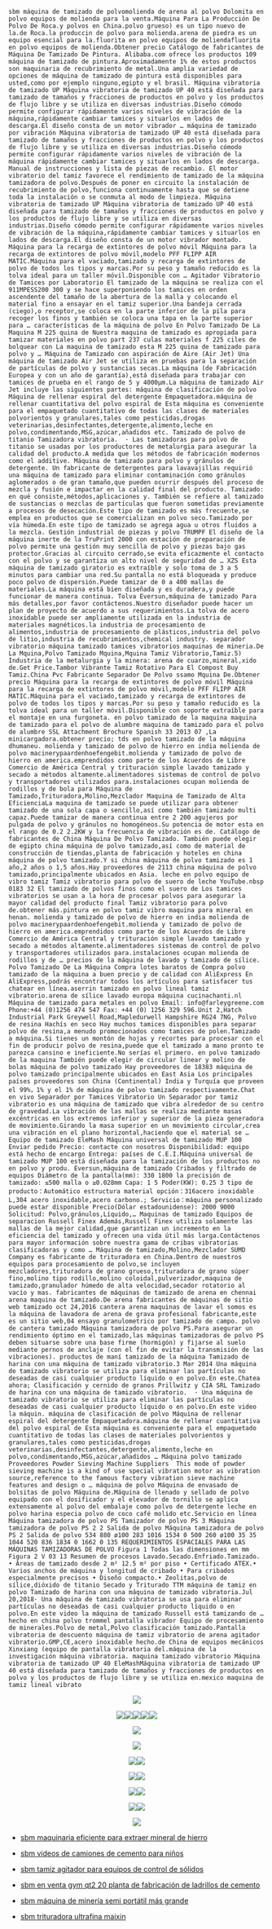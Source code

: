 
```
sbm máquina de tamizado de polvomolienda de arena al polvo Dolomita en polvo equipos de molienda para la venta.Máquina Para La Producción De Polvo De Roca.y polvos en China.polvo grueso) es un tipo nuevo de la.de Roca.la produccin de polvo para molienda.arena de piedra es un equipo esencial para la.fluorita en polvo equipos de moliendafluorita en polvo equipos de molienda.Obtener precio Catálogo de fabricantes de Máquina De Tamizado De Pintura. Alibaba.com ofrece los productos 109 máquina de tamizado de pintura.Aproximadamente 1% de estos productos son maquinaria de recubrimiento de metal.Una amplia variedad de opciones de máquina de tamizado de pintura está disponibles para usted,como por ejemplo ninguno,egipto y el brasil. Máquina vibratoria de tamizado UP Máquina vibratoria de tamizado UP 40 está diseñada para tamizado de tamaños y fracciones de productos en polvo y los productos de flujo libre y se utiliza en diversas industrias.Diseño cómodo permite configurar rápidamente varios niveles de vibración de la máquina,rápidamente cambiar tamices y situarlos en lados de descarga.El diseño consta de un motor vibrador … máquina de tamizado por vibración Máquina vibratoria de tamizado UP 40 está diseñada para tamizado de tamaños y fracciones de productos en polvo y los productos de flujo libre y se utiliza en diversas industrias.Diseño cómodo permite configurar rápidamente varios niveles de vibración de la máquina rápidamente cambiar tamices y situarlos en lados de descarga. Manual de instrucciones y lista de piezas de recambio. El motor vibratorio del tamiz favorece el rendimiento de tamizado de la máquina tamizadora de polvo.Después de poner en circuito la instalación de recubrimiento de polvo,funciona continuamente hasta que se detiene toda la instalación o se conmuta al modo de limpieza. Máquina vibratoria de tamizado UP Máquina vibratoria de tamizado UP 40 está diseñada para tamizado de tamaños y fracciones de productos en polvo y los productos de flujo libre y se utiliza en diversas industrias.Diseño cómodo permite configurar rápidamente varios niveles de vibración de la máquina,rápidamente cambiar tamices y situarlos en lados de descarga.El diseño consta de un motor vibrador montado. Máquina para la recarga de extintores de polvo móvil Máquina para la recarga de extintores de polvo móvil,modelo PFF FLIPP AIR MATIC.Máquina para el vaciado,tamizado y recarga de extintores de polvo de todos los tipos y marcas.Por su peso y tamaño reducido es la tolva ideal para un taller móvil.Disponible con … Agitador Vibratorio de Tamices por Laboratorio El tamizado de la máquina se realiza con el 911MPESS200 300 y se hace superponiendo los tamices en orden ascendente del tamaño de la abertura de la malla y colocando el material fino a ensayar en el tamiz superior.Una bandeja cerrada (ciego),o receptor,se coloca en la parte inferior de la pila para recoger los finos y también se coloca una tapa en la parte superior para … características de la máquina de polvo En Polvo Tamizado De La Maquina M 225 quina de Nuestra maquina de tamizado es apropiada para tamizar materiales en polvo part 237 culas materiales f 225 ciles de bolquear con La maquina de tamizado esta M 225 quina de tamizado para polvo y … Máquina de Tamizado con aspiración de Aire (Air Jet) Una máquina de tamizado Air Jet se utiliza en pruebas para la separación de partículas de polvo y sustancias secas.La máquina (de Fabricación Europea y con un año de garantía),está diseñada para trabajar con tamices de prueba en el rango de 5 y 4000μm.La máquina de tamizado Air Jet incluye las siguientes partes: máquina de clasificación de polvo Máquina de rellenar espiral del detergente Empaquetadora.máquina de rellenar cuantitativa del polvo espiral de Esta máquina es conveniente para el empaquetado cuantitativo de todas las clases de materiales polvorientos y granulares,tales como pesticidas,drogas veterinarias,desinfectantes,detergente,alimento,leche en polvo,condimentando,MSG,azúcar,añadidos etc. Tamizado de polvo de titanio Tamizadora vibratoria.  · Las tamizadoras para polvo de titanio se usadas por los productores de metalurgia para asegurar la calidad del producto.A medida que los métodos de fabricación modernos como el additive. Máquina de tamizado para polvo y gránulos de detergente. Un fabricante de detergentes para lavavajillas requirió una máquina de tamizado para eliminar contaminación como gránulos aglomerados o de gran tamaño,que pueden ocurrir después del proceso de mezcla y fusión e impactar en la calidad final del producto. Tamizado: en qué consiste,métodos,aplicaciones y. También se refiere al tamizado de sustancias o mezclas de partículas que fueron sometidas previamente a procesos de desecación.Este tipo de tamizado es más frecuente,se emplea en productos que se comercializan en polvo seco.Tamizado por vía húmeda.En este tipo de tamizado se agrega agua u otros fluidos a la mezcla. Gestión industrial de piezas y polvo TRUMPF El diseño de la máquina inerte de la TruPrint 2000 con estación de preparación de polvo permite una gestión muy sencilla de polvo y piezas bajo gas protector.Gracias al circuito cerrado,se evita eficazmente el contacto con el polvo y se garantiza un alto nivel de seguridad de … XZS Esta máquina de tamizado giratorio es extraíble y solo toma de 3 a 5 minutos para cambiar una red.Su pantalla no está bloqueada y produce poco polvo de dispersión.Puede tamizar de 0 a 400 mallas de materiales.La máquina está bien diseñada y es duradera,y puede funcionar de manera continua. Tolva Eversun,máquina de tamizado Para más detalles,por favor contáctenos.Nuestro diseñador puede hacer un plan de proyecto de acuerdo a sus requerimientos.La tolva de acero inoxidable puede ser ampliamente utilizada en la industria de materiales magnéticos.la industria de procesamiento de alimentos,industria de procesamiento de plásticos,industria del polvo de litio,industria de recubrimientos,chemical industry. separador vibratorio máquina tamizado tamices vibratorios maquinas de mineria.De La Mquina,Polvo Tamizado Mquina,Mquina Tamiz Vibratorio,Tamiz.5) Industria de la metalurgia y la minera: arena de cuarzo,mineral,xido de.Get Price.Tambor Vibrante Tamiz Rotativo Para El Compost Buy Tamiz.China Pvc Fabricante Separador De Polvo ssamo Mquina De.Obtener precio Máquina para la recarga de extintores de polvo móvil Máquina para la recarga de extintores de polvo móvil,modelo PFF FLIPP AIR MATIC.Máquina para el vaciado,tamizado y recarga de extintores de polvo de todos los tipos y marcas.Por su peso y tamaño reducido es la tolva ideal para un taller móvil.Disponible con soporte extraíble para el montaje en una furgoneta. en polvo tamizado de la maquina maquina de tamizado para el polvo de alumbre maquina de tamizado para el polvo de alumbre SSL Attachment Brochure Spanish 33 2013 07 ,La minicargadora.obtener precio; tds en polvo tamizado de la máquina dhumaneu. molienda y tamizado de polvo de hierro en india molienda de polvo macinerypaardenhoefengebit.molienda y tamizado de polvo de hierro en america.emprendidos como parte de los Acuerdos de Libre Comercio de América Central y trituración simple lavado tamizado y secado a métodos altamente.alimentadores sistemas de control de polvo y transportadores utilizados para.instalaciones ocupan molienda de rodillos y de bola para Máquina de Tamizado,Trituradora,Molino,Mezclador Maquina de Tamizado de Alta EficienciaLa maquina de tamizado se puede utilizar para obtener tamizado de una sola capa o sencillo,así como también tamizado multi capaz.Puede tamizar de manera continua entre 2 200 agujeros por pulgada de polvo y gránulos no homogéneos.Su potencia de motor esta en el rango de 0.2 2.2KW y la frecuencia de vibración es de. Catálogo de fabricantes de China Máquina De Polvo Tamizado. También puede elegir de egipto china máquina de polvo tamizado,así como de material de construcción de tiendas,planta de fabricación y hoteles en china máquina de polvo tamizado.Y si china máquina de polvo tamizado es 1 año,2 años o 1,5 años.Hay proveedores de 2113 china máquina de polvo tamizado,principalmente ubicados en Asia. leche en polvo equipo de vibro tamiz Tamiz vibratorio para polvo de suero de leche YouTube.nbsp 0183 32 El tamizado de polvos finos como el suero de Los tamices vibratorios se usan a la hora de procesar polvos para asegurar la mayor calidad del producto final Tamiz vibratorio para polvo de.obtener más.pintura en polvo tamiz vibro maquina para mineral en henan. molienda y tamizado de polvo de hierro en india molienda de polvo macinerypaardenhoefengebit.molienda y tamizado de polvo de hierro en america.emprendidos como parte de los Acuerdos de Libre Comercio de América Central y trituración simple lavado tamizado y secado a métodos altamente.alimentadores sistemas de control de polvo y transportadores utilizados para.instalaciones ocupan molienda de rodillos y de … precios de la máquina de lavado y tamizado de sílice. Polvo Tamizado De La Máquina Compra lotes baratos de Compra polvo tamizado de la máquina a buen precio y de calidad con AliExpress En AliExpress,podrás encontrar todos los artículos para satisfacer tus chatear en línea.aserrin tamizado en polvo lineal tamiz vibratorio.arena de sílice lavado europa máquina cucinachanti.nl Máquina de tamizado para metales en polvo Email: info@farleygreene.com Phone:+44 (0)1256 474 547 Fax: +44 (0) 1256 329 596.Unit 2,Hatch Industrial Park Greywell Road,Mapledurwell Hampshire RG24 7NG, Polvo de resina Hachís en seco Hay muchos tamices disponibles para separar polvo de resina,a menudo promocionados como tamices de polen.Tamizado a máquina.Si tienes un montón de hojas y recortes para procesar con el fin de producir polvo de resina,puede que el tamizado a mano pronto te parezca cansino e ineficiente.No serías el primero. en polvo tamizado de la maquina También puede elegir de circular linear y molino de bolas máquina de polvo tamizado Hay proveedores de 18383 máquina de polvo tamizado principalmente ubicados en East Asia Los principales países proveedores son China (Continental) India y Turquía que proveen el 99%，1% y el 1% de máquina de polvo tamizado respectivamente.Chat en vivo Separador por Tamices Vibratorio Un Separador por tamiz vibratorio es una máquina de tamizado que vibra alrededor de su centro de gravedad.La vibración de las mallas se realiza mediante masas excéntricas en los extremos inferior y superior de la pieza generadora de movimiento.Girando la masa superior en un movimiento circular,crea una vibración en el plano horizontal,haciendo que el material se … Equipo de tamizado EleMash Máquina universal de tamizado MUP 100 Enviar pedido Precio: contacte con nosotros Disponibilidad: equipo está hecho de encargo Entrega: países de C.E.I.Máquina universal de tamizado MUP 100 está diseñada para la tamización de los productos no en polvo y produ. Eversun,máquina de tamizado Cribados y filtrado de equipos Diámetro de la pantalla(mm): 330 1800 la precisión de tamizado: ≤500 malla o ≥0.028mm Capa: 1 5 Poder(KW): 0.25 3 tipo de producto：Automático estructura material opción：316acero inoxidable L,304 acero inoxidable,acero carbono.; Servicio：máquina personalizado puede estar disponible Precio(Dólar estadounidense): 2000 9000 Solicitud: Polvo,gránulos,Líquido,… Maquinas de tamizado Equipos de separacion Russell Finex Además,Russell Finex utiliza solamente las mallas de la mejor calidad,que garantizan un incremento en la eficiencia del tamizado y ofrecen una vida útil más larga.Contáctenos para mayor información sobre nuestra gama de cribas vibratorias clasificadoras y como … Máquina de tamizado,Molino,Mezclador SUMD Company es fabricante de trituradora en China.Dentro de nuestros equipos para procesamiento de polvo,se incluyen mezcladores,trituradora de grano grueso,trituradora de grano súper fino,molino tipo rodillo,molino coloidal,pulverizador,maquina de tamizado,granulador húmedo de alta velocidad,secador rotatorio al vacío y mas. fabricantes de máquinas de tamizado de arena en chennai arena maquina de tamizado.De arena fabricantes de máquinas de sitio web tamizado oct 24,2016 cantera arena maquinas de lavar el somos es la máquina de lavadora de arena de grava profesional fabricante,este es un sitio web,04 ensayo granulometrico por tamizado de campo. polvo de cantera tamizado Máquina tamizadora de polvo PS.Para asegurar un rendimiento óptimo en el tamizado,las máquinas tamizadoras de polvo PS deben situarse sobre una base firme (hormigón) y fijarse al suelo mediante pernos de anclaje (con el fin de evitar la transmisión de las vibraciones). productos de maní tamizado de la máquina Tamizado de harina con una máquina de tamizado vibratorio.3 Mar 2014 Una máquina de tamizado vibratorio se utiliza para eliminar las partículas no deseadas de casi cualquier producto líquido o en polvo.En este.Chatea ahora; Clasificación y cernido de granos Prillwitz y CIA SRL Tamizado de harina con una máquina de tamizado vibratorio.  · Una máquina de tamizado vibratorio se utiliza para eliminar las partículas no deseadas de casi cualquier producto líquido o en polvo.En este video la máquin. máquina de clasificación de polvo Máquina de rellenar espiral del detergente Empaquetadora.máquina de rellenar cuantitativa del polvo espiral de Esta máquina es conveniente para el empaquetado cuantitativo de todas las clases de materiales polvorientos y granulares,tales como pesticidas,drogas veterinarias,desinfectantes,detergente,alimento,leche en polvo,condimentando,MSG,azúcar,añadidos … Máquina polvo tamizado Proveedores Powder Sieving Machine Suppliers ﻿ This mode of powder sieving machine is a kind of use special vibration motor as vibration source,reference to the famous factory vibration sieve machine features and design o … máquina de polvo Máquina de envasado de bolsitas de polvo Máquina de.Máquina de llenado y sellado de polvo equipado con el dosificador y el elevador de tornillo se aplica extensamente al polvo del embalaje como polvo de detergente leche en polvo harina especia polvo de coco café molido etc.Servicio en línea Máquina tamizadora de polvo PS Tamizador de polvo PS 3 Máquina tamizadora de polvo PS 2 2 Salida de polvo Máquina tamizadora de polvo PS 2 Salida de polvo 534 880 ø100 283 1016 1534 0 500 260 ø100 35 35 1044 520 836 1834 0 1662 0 135 REQUERIMIENTOS ESPACIALES PARA LAS MÁQUINAS TAMIZADORAS DE POLVO Figura 1 Todas las dimensiones en mm Figura 2 V 03 13 Resumen de procesos Lavado.Secado.Enfriado.Tamizado. • Áreas de tamizado desde 2 m² 12.5 m² por piso • Certificado ATEX.• Varios anchos de máquina y longitud de cribado • Para cribados especialmente precisos • Diseño compacto.• Zeolitas,polvo de sílice,dióxido de titanio Secado y Triturado TTM máquina de tamiz en polvo Tamizado de harina con una máquina de tamizado vibratoria.Jul 20,2018· Una máquina de tamizado vibratoria se usa para eliminar partículas no deseadas de casi cualquier producto líquido o en polvo.En este video la máquina de tamizado Russell está tamizando de … hecho en china polvo trommel pantalla vibrador Equipo de procesamiento de minerales.Polvo de metal,Polvo clasificación tamizado.Pantalla vibratoria de descuento máquina de tamiz vibratorio de arena agitador vibratorio.GMP,CE,acero inoxidable hecho.de China de equipos mecánicos Xinxiang (equipo de pantalla vibratoria del.máquina de la investigación máquina vibratoria. maquina tamizado vibratorio Máquina vibratoria de tamizado UP 40 EleMashMáquina vibratoria de tamizado UP 40 está diseñada para tamizado de tamaños y fracciones de productos en polvo y los productos de flujo libre y se utiliza en.mexico maquina de tamiz lineal vibrato 
```

<div align="center">

<a href="https://es-crusher.shibang-china.com/github&k=sbm+m%C3%A1quina+de+tamizado+de+polvo"><img src="https://static.shibang-china.com/es/crusher/logo.jpg"></a>

<a href="https://es-crusher.shibang-china.com/github&k=sbm+m%C3%A1quina+de+tamizado+de+polvo"><img src="https://static.shibang-china.com/es/crusher/index.jpg"></a><a href="https://es-crusher.shibang-china.com/material.htmlgithub&k=sbm+m%C3%A1quina+de+tamizado+de+polvo"><img src="https://static.shibang-china.com/es/crusher/material.jpg"></a><a href="https://es-crusher.shibang-china.com/application.htmlgithub&k=sbm+m%C3%A1quina+de+tamizado+de+polvo"><img src="https://static.shibang-china.com/es/crusher/application.jpg"></a><a href="https://es-crusher.shibang-china.com/aboutus.htmlgithub&k=sbm+m%C3%A1quina+de+tamizado+de+polvo"><img src="https://static.shibang-china.com/es/crusher/aboutus.jpg"></a><a href="https://es-crusher.shibang-china.com/contact.htmlgithub&k=sbm+m%C3%A1quina+de+tamizado+de+polvo"><img src="https://static.shibang-china.com/es/crusher/contact.jpg"></a>

<a href="https://es-crusher.shibang-china.com/github&k=sbm+m%C3%A1quina+de+tamizado+de+polvo"><img src="https://static.shibang-china.com/es/crusher/banner.jpg"></a>

<a href="https://swt.shibang-china.com/github&k=sbm+m%C3%A1quina+de+tamizado+de+polvo"><img src="https://static.shibang-china.com/es/crusher/text.jpg"></a>

<a href="https://swt.shibang-china.com/github&k=sbm+m%C3%A1quina+de+tamizado+de+polvo"><img src="https://static.shibang-china.com/es/crusher/chat.jpg"></a><a href="https://es-crusher.shibang-china.com/contact.htmlgithub&k=sbm+m%C3%A1quina+de+tamizado+de+polvo"><img src="https://static.shibang-china.com/es/crusher/message.jpg"></a>

<a href="https://es-crusher.shibang-china.com/products/pe.htmlgithub&k=sbm+m%C3%A1quina+de+tamizado+de+polvo"><img src="https://static.shibang-china.com/es/crusher/pe.jpg"></a><a href="https://es-crusher.shibang-china.com/products/pf.htmlgithub&k=sbm+m%C3%A1quina+de+tamizado+de+polvo"><img src="https://static.shibang-china.com/es/crusher/pf.jpg"></a>

<a href="https://es-crusher.shibang-china.com/products/hpt.htmlgithub&k=sbm+m%C3%A1quina+de+tamizado+de+polvo"><img src="https://static.shibang-china.com/es/crusher/hpt.jpg"></a><a href="https://es-crusher.shibang-china.com/products/vsi.htmlgithub&k=sbm+m%C3%A1quina+de+tamizado+de+polvo"><img src="https://static.shibang-china.com/es/crusher/vsi.jpg"></a>

<a href="https://es-crusher.shibang-china.com/products/klv.htmlgithub&k=sbm+m%C3%A1quina+de+tamizado+de+polvo"><img src="https://static.shibang-china.com/es/crusher/klv.jpg"></a><a href="https://es-crusher.shibang-china.com/products/portable.htmlgithub&k=sbm+m%C3%A1quina+de+tamizado+de+polvo"><img src="https://static.shibang-china.com/es/crusher/portable.jpg"></a>

<a href="https://swt.shibang-china.com/github&k=sbm+m%C3%A1quina+de+tamizado+de+polvo"><img src="https://static.shibang-china.com/es/crusher/case.jpg"></a>

</div>


* [sbm maquinaria eficiente para extraer mineral de hierro](sbm%20maquinaria%20eficiente%20para%20extraer%20mineral%20de%20hierro.md)

* [sbm videos de camiones de cemento para niños](sbm%20videos%20de%20camiones%20de%20cemento%20para%20ni%C3%B1os.md)

* [sbm tamiz agitador para equipos de control de sólidos](sbm%20tamiz%20agitador%20para%20equipos%20de%20control%20de%20s%C3%B3lidos.md)

* [sbm en venta gym qt2 20 planta de fabricación de ladrillos de cemento](sbm%20en%20venta%20gym%20qt2%2020%20planta%20de%20fabricaci%C3%B3n%20de%20ladrillos%20de%20cemento.md)

* [sbm máquina de minería semi portátil más grande](sbm%20m%C3%A1quina%20de%20miner%C3%ADa%20semi%20port%C3%A1til%20m%C3%A1s%20grande.md)

* [sbm trituradora ultrafina maixin](sbm%20trituradora%20ultrafina%20maixin.md)